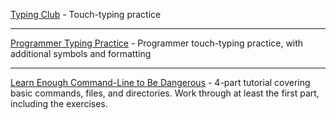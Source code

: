 [Typing Club](https://www.typingclub.com/) - Touch-typing practice

---

[Programmer Typing Practice](https://typing.io/) - Programmer touch-typing practice, with additional symbols and formatting

---

[Learn Enough Command-Line to Be Dangerous](https://www.learnenough.com/command-line-tutorial) - 4-part tutorial covering basic commands, files, and directories. Work through at least the first part, including the exercises.
